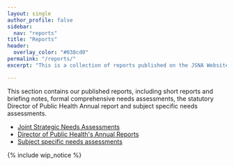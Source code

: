```yaml
---
layout: single
author_profile: false
sidebar:
  nav: "reports"
title: "Reports"
header:
  overlay_color: "#038cd0"
permalink: "/reports/"
excerpt: "This is a collection of reports published on the JSNA Website."

---
```

This section contains our published reports, including short reports and briefing notes, formal comprehensive needs assessments, the statutory Director of Public Health Annual report and subject specific needs assessments.

* [Joint Strategic Needs Assessments](/reports/jsna-reports/ "JSNA Reports")
* [Director of Public Health's Annual Reports](/reports/annual-public-health-report-2018/ "Director of Public Health Annual Reports")
* [Subject specific needs assessments](/reports/subject-specific-needs-assessments/ "Subject Specific Needs Assesments, Briefing Notes etc")


{% include wip_notice %}
